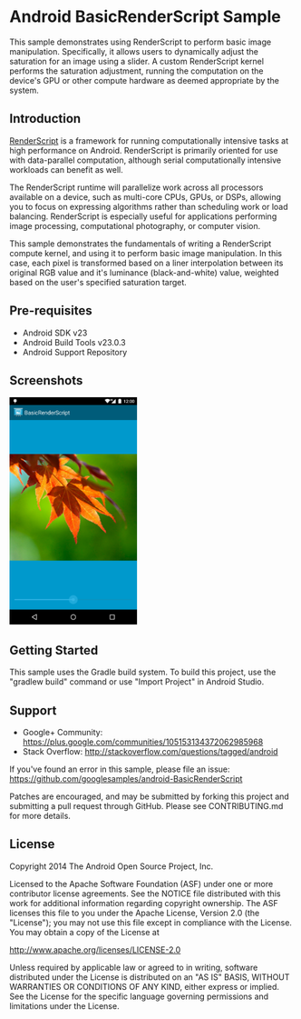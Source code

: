 
Android BasicRenderScript Sample
===================================

This sample demonstrates using RenderScript to perform basic image manipulation. Specifically, it allows users
to dynamically adjust the saturation for an image using a slider. A custom RenderScript kernel performs the saturation
adjustment, running the computation on the device\'s GPU or other compute hardware as deemed appropriate by the system.

Introduction
------------

[RenderScript][1] is a framework for running computationally intensive tasks at high performance on Android. RenderScript is
primarily oriented for use with data-parallel computation, although serial computationally intensive workloads can
benefit as well.

The RenderScript runtime will parallelize work across all processors available on a device, such as multi-core CPUs,
GPUs, or DSPs, allowing you to focus on expressing algorithms rather than scheduling work or load balancing.
RenderScript is especially useful for applications performing image processing, computational photography, or computer
vision.

This sample demonstrates the fundamentals of writing a RenderScript compute kernel, and using it to perform basic image
manipulation. In this case, each pixel is transformed based on a liner interpolation between its original
RGB value and it's luminance (black-and-white) value, weighted based on the user's specified saturation target.

[1]: http://developer.android.com/guide/topics/renderscript/compute.html
[2]: http://developer.android.com/reference/renderscript/rs__cl_8rsh.html#a254612a612ff7539b01a1478e03d8697

Pre-requisites
--------------

- Android SDK v23
- Android Build Tools v23.0.3
- Android Support Repository

Screenshots
-------------

<img src="screenshots/main.png" height="400" alt="Screenshot"/> 

Getting Started
---------------

This sample uses the Gradle build system. To build this project, use the
"gradlew build" command or use "Import Project" in Android Studio.

Support
-------

- Google+ Community: https://plus.google.com/communities/105153134372062985968
- Stack Overflow: http://stackoverflow.com/questions/tagged/android

If you've found an error in this sample, please file an issue:
https://github.com/googlesamples/android-BasicRenderScript

Patches are encouraged, and may be submitted by forking this project and
submitting a pull request through GitHub. Please see CONTRIBUTING.md for more details.

License
-------

Copyright 2014 The Android Open Source Project, Inc.

Licensed to the Apache Software Foundation (ASF) under one or more contributor
license agreements.  See the NOTICE file distributed with this work for
additional information regarding copyright ownership.  The ASF licenses this
file to you under the Apache License, Version 2.0 (the "License"); you may not
use this file except in compliance with the License.  You may obtain a copy of
the License at

http://www.apache.org/licenses/LICENSE-2.0

Unless required by applicable law or agreed to in writing, software
distributed under the License is distributed on an "AS IS" BASIS, WITHOUT
WARRANTIES OR CONDITIONS OF ANY KIND, either express or implied.  See the
License for the specific language governing permissions and limitations under
the License.
